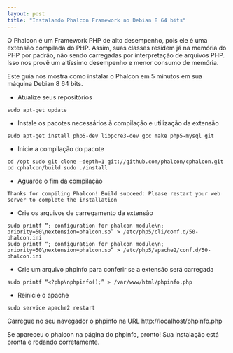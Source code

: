 ```yaml
---
layout: post
title: "Instalando Phalcon Framework no Debian 8 64 bits"
---
```

O Phalcon é um Framework PHP de alto desempenho, pois ele é uma extensão compilada do PHP. Assim, suas classes residem já na memória do PHP por padrão, não sendo carregadas por interpretação de arquivos PHP. Isso nos provê um altíssimo desempenho e menor consumo de memória.

Este guia nos mostra como instalar o Phalcon em 5 minutos em sua máquina Debian 8 64 bits.

- Atualize seus repositórios

```
sudo apt-get update

```

- Instale os pacotes necessários à compilação e utilização da extensão

```
sudo apt-get install php5-dev libpcre3-dev gcc make php5-mysql git

```

- Inicie a compilação do pacote

```
cd /opt sudo git clone –depth=1 git://github.com/phalcon/cphalcon.git cd cphalcon/build sudo ./install

```

- Aguarde o fim da compilação

```
Thanks for compiling Phalcon! Build succeed: Please restart your web server to complete the installation

```

- Crie os arquivos de carregamento da extensão

```
sudo printf “; configuration for phalcon module\n; priority=50\nextension=phalcon.so” > /etc/php5/cli/conf.d/50-phalcon.ini 
sudo printf “; configuration for phalcon module\n; priority=50\nextension=phalcon.so” > /etc/php5/apache2/conf.d/50-phalcon.ini

```

- Crie um arquivo phpinfo para conferir se a extensão será carregada

```
sudo printf “<?php\nphpinfo();” > /var/www/html/phpinfo.php

```

- Reinicie o apache

```
sudo service apache2 restart

```

Carregue no seu navegador o phpinfo na URL http://localhost/phpinfo.php

Se apareceu o phalcon na página do phpinfo, pronto! Sua instalação está pronta e rodando corretamente.